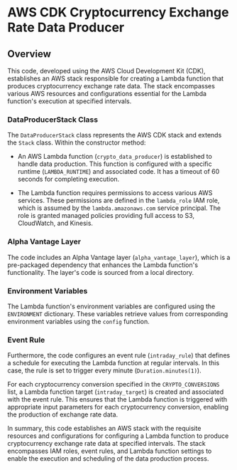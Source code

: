# AWS CDK Cryptocurrency Exchange Rate Data Producer

## Overview

This code, developed using the AWS Cloud Development Kit (CDK), establishes an AWS stack responsible for creating a Lambda function that produces cryptocurrency exchange rate data. The stack encompasses various AWS resources and configurations essential for the Lambda function's execution at specified intervals.

### DataProducerStack Class

The `DataProducerStack` class represents the AWS CDK stack and extends the `Stack` class. Within the constructor method:

- An AWS Lambda function (`crypto_data_producer`) is established to handle data production. This function is configured with a specific runtime (`LAMBDA_RUNTIME`) and associated code. It has a timeout of 60 seconds for completing execution.

- The Lambda function requires permissions to access various AWS services. These permissions are defined in the `lambda_role` IAM role, which is assumed by the `lambda.amazonaws.com` service principal. The role is granted managed policies providing full access to S3, CloudWatch, and Kinesis.

### Alpha Vantage Layer

The code includes an Alpha Vantage layer (`alpha_vantage_layer`), which is a pre-packaged dependency that enhances the Lambda function's functionality. The layer's code is sourced from a local directory.

### Environment Variables

The Lambda function's environment variables are configured using the `ENVIRONMENT` dictionary. These variables retrieve values from corresponding environment variables using the `config` function.

### Event Rule

Furthermore, the code configures an event rule (`intraday_rule`) that defines a schedule for executing the Lambda function at regular intervals. In this case, the rule is set to trigger every minute (`Duration.minutes(1)`).

For each cryptocurrency conversion specified in the `CRYPTO_CONVERSIONS` list, a Lambda function target (`intraday_target`) is created and associated with the event rule. This ensures that the Lambda function is triggered with appropriate input parameters for each cryptocurrency conversion, enabling the production of exchange rate data.

In summary, this code establishes an AWS stack with the requisite resources and configurations for configuring a Lambda function to produce cryptocurrency exchange rate data at specified intervals. The stack encompasses IAM roles, event rules, and Lambda function settings to enable the execution and scheduling of the data production process.
